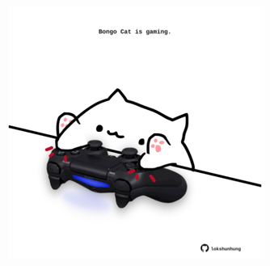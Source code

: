<!-- built at 15/02/2024, 01:21:12 UTC -->
<p align="center">
  <img width="500" height="500" src="./ReadmeImage.svg">
</p>
